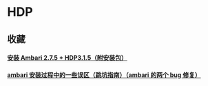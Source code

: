 # HDP

## 收藏

#### [安装 Ambari 2.7.5 + HDP3.1.5（附安装包）](https://blog.csdn.net/qq_36048223/article/details/116113987)

#### [ambari 安装过程中的一些误区（跳坑指南）（ambari 的两个 bug 修复）](https://blog.csdn.net/alwaysbefine/article/details/123651049)
